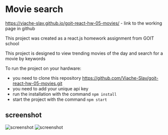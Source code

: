 # Movie search

https://viache-slav.github.io/goit-react-hw-05-movies/ - link to the working page in github

This project was created as a react.js homework assignment from GOIT school

This project is designed to view trending movies of the day and search for a movie by keywords

To run the project on your hardware: 
   - you need to clone this repository https://github.com/Viache-Slav/goit-react-hw-05-movies.git
   - you need to add your unique api key
   - run the installation with the command `npm install`
   - start the project with the command `npm start`

## screenshot
![screenshot](./src/components/Screenshot_1.png)
![screenshot](./src/components/Screenshot_3.png)